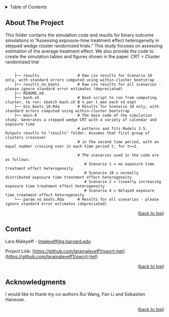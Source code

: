 <!-- TABLE OF CONTENTS -->
<details>
  <summary>Table of Contents</summary>
  <ol>
    <li>
      <a href="#about-the-project">About The Project</a>
    </li>
    <li><a href="#contact">Contact</a></li>
    <li><a href="#acknowledgments">Acknowledgments</a></li>
  </ol>
</details>



<!-- ABOUT  -->
## About The Project

This folder contains the simulation code and results for binary outcome simulations in “Assessing exposure-time treatment effect heterogeneity in stepped wedge cluster randomized trials.” This study focuses on assessing estimation of the average treatment effect. We also provide the code to create the simulation tables and figures shown in the paper. CRT = Cluster randomized trial

        .
        ├── results                 # Raw csv results for Scenario 10 only, with standard errors computed using within-cluster bootstrap
        ├── results_no_boots        # Raw csv results for all scenarios - please ignore standard error estimates (depreciated)
        ├── README.md
        ├── bash.sh                 # Bash script to run from computing cluster, to run: sbatch bash.sh B n_per t_max each sd_expt 
        ├── bin_boots_10.Rda        # Results for Scenario 10 only, with standard errors computed using within-cluster bootstrap
        ├── main.R                  # The main code of the simulation study. Generates a stepped wedge CRT with a variety of calendar and exposure time
                                    # patterns and fits Models 1-5. Outputs results to "results" folder. Assumes that first group of clusters crossover
                                    # in the second time period, with an equal number crossing over in each time period t, for t>=2.

                                    # The scenarios used in the code are as follows:
                                       # Scenario 1 = no exposure time treatment effect heterogeneity
                                       # Scenario 10 = normally distributed exposure time treatment effect heterogeneity
                                       # Scenario 2 = linearly increasing exposure time treatment effect heterogeneity
                                       # Scenario 4 = delayed exposure time treatment effect heterogeneity
        └── param_no_boots.Rda      # Results for all scenarios - please ignore standard error estimates (depreciated)


<p align="right">(<a href="#readme-top">back to top</a>)</p>

<!-- CONTACT -->
## Contact

Lara Maleyeff - lmaleyeff@g.harvard.edu

Project Link: [https://github.com/laramaleyeff1/swcrt-het](https://github.com/laramaleyeff1/swcrt-het)

<p align="right">(<a href="#readme-top">back to top</a>)</p>


<!-- ACKNOWLEDGMENTS -->
## Acknowledgments

I would like to thank my co-authors Rui Wang, Fan Li and Sebastien Haneuse.

<p align="right">(<a href="#readme-top">back to top</a>)</p>
